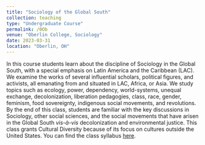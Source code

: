 ```yaml
---
title: "Sociology of the Global South"
collection: teaching
type: "Undergraduate Course"
permalink: /0Ob
venue: "Oberlin College, Sociology"
date: 2023-03-31
location: "Oberlin, OH"
---
```

In this course students learn about the discipline of Sociology in the Global South, with a special emphasis on Latin America and the Caribbean (LAC). We examine the works of several influential scholars, political figures, and activists, all emanating from and situated in LAC, Africa, or Asia. We study topics such as ecology, power, dependency, world-systems, unequal exchange, decolonization, liberation pedagogies, class, race, gender, feminism, food sovereignty, indigenous social movements, and revolutions. By the end of this class, students are familiar with the key discussions in Sociology, other social sciences, and the social movements that have arisen in the Global South _vis-à-vis_ decolonization and environmental justice. This class grants Cultural Diversity because of its focus on cultures outside the United States. 
You can find the class syllabus [here](http://mauriciobetan.github.io/files/SOCI_364_Syllabus_Spring.pdf). 
